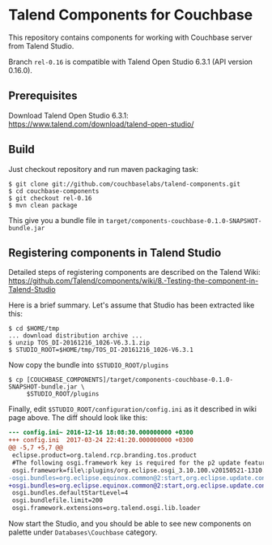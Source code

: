 # Talend Components for Couchbase

This repository contains components for working with Couchbase server from Talend Studio.

Branch `rel-0.16` is compatible with Talend Open Studio 6.3.1 (API version 0.16.0).

## Prerequisites

Download Talend Open Studio 6.3.1: https://www.talend.com/download/talend-open-studio/

## Build

Just checkout repository and run maven packaging task:

    $ git clone git://github.com/couchbaselabs/talend-components.git
    $ cd couchbase-components
    $ git checkout rel-0.16
    $ mvn clean package

This give you a bundle file in `target/components-couchbase-0.1.0-SNAPSHOT-bundle.jar`

## Registering components in Talend Studio

Detailed steps of registering components are described on the Talend Wiki:
https://github.com/Talend/components/wiki/8.-Testing-the-component-in-Talend-Studio

Here is a brief summary. Let's assume that Studio has been extracted like this:

    $ cd $HOME/tmp
    ... download distribution archive ...
    $ unzip TOS_DI-20161216_1026-V6.3.1.zip
    $ STUDIO_ROOT=$HOME/tmp/TOS_DI-20161216_1026-V6.3.1

Now copy the bundle into `$STUDIO_ROOT/plugins`

    $ cp [COUCHBASE_COMPONENTS]/target/components-couchbase-0.1.0-SNAPSHOT-bundle.jar \
         $STUDIO_ROOT/plugins

Finally, edit `$STUDIO_ROOT/configuration/config.ini` as it described in
wiki page above. The diff should look like this:

```diff
--- config.ini~	2016-12-16 18:08:30.000000000 +0300
+++ config.ini	2017-03-24 22:41:20.000000000 +0300
@@ -5,7 +5,7 @@
 eclipse.product=org.talend.rcp.branding.tos.product
 #The following osgi.framework key is required for the p2 update feature not to override the osgi.bundles values.
 osgi.framework=file\:plugins/org.eclipse.osgi_3.10.100.v20150521-1310.jar
-osgi.bundles=org.eclipse.equinox.common@2:start,org.eclipse.update.configurator@3:start,org.eclipse.equinox.ds@2:start,org.eclipse.core.runtime@start,org.talend.maven.resolver@start,org.ops4j.pax.url.mvn@start,org.talend.components.api.service.osgi@start
+osgi.bundles=org.eclipse.equinox.common@2:start,org.eclipse.update.configurator@3:start,org.eclipse.equinox.ds@2:start,org.eclipse.core.runtime@start,org.talend.maven.resolver@start,org.ops4j.pax.url.mvn@start,org.talend.components.api.service.osgi@start,components-couchbase-0.1.0-SNAPSHOT-bundle.jar@start
 osgi.bundles.defaultStartLevel=4
 osgi.bundlefile.limit=200
 osgi.framework.extensions=org.talend.osgi.lib.loader
```

Now start the Studio, and you should be able to see new components on palette under
`Databases\Couchbase` category.
